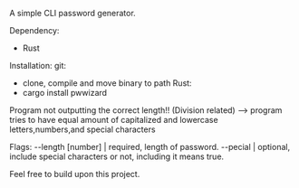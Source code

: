 A simple CLI password generator.

Dependency:
* Rust

Installation:
git:
* clone, compile and move binary to path
Rust:
* cargo install pwwizard

Program not outputting the correct length!! (Division related)
--> program tries to have equal amount of capitalized and lowercase letters,numbers,and special characters

Flags:
--length [number] | required, length of password.
--pecial | optional, include special characters or not, including it means true.


Feel free to build upon this project.
